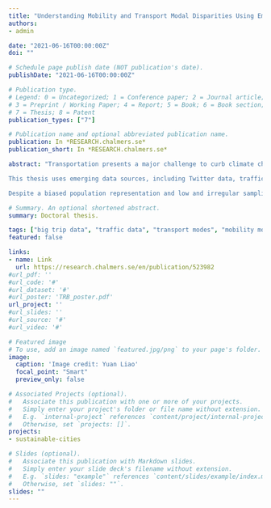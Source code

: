 ```yaml
---
title: "Understanding Mobility and Transport Modal Disparities Using Emerging Data Sources: Modelling Potentials and Limitations"
authors:
- admin

date: "2021-06-16T00:00:00Z"
doi: ""

# Schedule page publish date (NOT publication's date).
publishDate: "2021-06-16T00:00:00Z"

# Publication type.
# Legend: 0 = Uncategorized; 1 = Conference paper; 2 = Journal article;
# 3 = Preprint / Working Paper; 4 = Report; 5 = Book; 6 = Book section;
# 7 = Thesis; 8 = Patent
publication_types: ["7"]

# Publication name and optional abbreviated publication name.
publication: In *RESEARCH.chalmers.se*
publication_short: In *RESEARCH.chalmers.se*

abstract: "Transportation presents a major challenge to curb climate change due in part to its ever-increasing travel demand. Better informed policy-making requires up-to-date empirical mobility data to model viable mitigation options for reducing emissions from the transport sector. On the one hand, the prevalence of digital technologies enables a large-scale collection of human mobility traces, providing big potentials for improving the understanding of mobility patterns and transport modal disparities. On the other hand, the advancement in data science has allowed us to continue pushing the boundary of the potentials and limitations, for new uses of big data in transport.

This thesis uses emerging data sources, including Twitter data, traffic data, OpenStreetMap (OSM), and trip data from new transport modes, to enhance the understanding of mobility and transport modal disparities, e.g., how car and public transit support mobility differently. Specifically, this thesis aims to answer two research questions: (1) What are the potentials and limitations of using these emerging data sources for modelling mobility? (2) How can these new data sources be properly modelled for characterising transport modal disparities? Papers I-III model mobility mainly using geotagged social media data, and reveal the potentials and limitations of this data source by validating against established sources (Q1). Papers IV-V combine multiple data sources to characterise transport modal disparities (Q2) which further demonstrate the modelling potentials of the emerging data sources (Q1).

Despite a biased population representation and low and irregular sampling of the actual mobility, the geolocations of Twitter data can be used in models to produce good agreements with the other data sources on the fundamental characteristics of individual and population mobility. However, its feasibility for estimating travel demand depends on spatial scale, sparsity, sampling method, and sample size. To extend the use of social media data, this thesis develops two novel approaches to address the sparsity issue: (1) An individual-based mobility model that fills the gaps in the sparse mobility traces for synthetic travel demand; (2) A population-based model that uses Twitter geolocations as attractions instead of trips for estimating the flows of people between regions. This thesis also presents two reproducible data fusion frameworks for characterising transport modal disparities. They demonstrate the power of combining different data sources to gain new insights into the spatiotemporal patterns of travel time disparities between car and public transit, and the competition between ride-sourcing and public transport."

# Summary. An optional shortened abstract.
summary: Doctoral thesis.

tags: ["big trip data", "traffic data", "transport modes", "mobility models", "social media data", "data mining", "geographical information systems"]
featured: false

links:
- name: Link
  url: https://research.chalmers.se/en/publication/523982
#url_pdf: ''
#url_code: '#'
#url_dataset: '#'
#url_poster: 'TRB_poster.pdf'
url_project: ''
#url_slides: ''
#url_source: '#'
#url_video: '#'

# Featured image
# To use, add an image named `featured.jpg/png` to your page's folder.
image:
  caption: 'Image credit: Yuan Liao'
  focal_point: "Smart"
  preview_only: false

# Associated Projects (optional).
#   Associate this publication with one or more of your projects.
#   Simply enter your project's folder or file name without extension.
#   E.g. `internal-project` references `content/project/internal-project/index.md`.
#   Otherwise, set `projects: []`.
projects:
- sustainable-cities

# Slides (optional).
#   Associate this publication with Markdown slides.
#   Simply enter your slide deck's filename without extension.
#   E.g. `slides: "example"` references `content/slides/example/index.md`.
#   Otherwise, set `slides: ""`.
slides: ""
---
```

